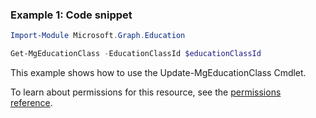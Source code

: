 ### Example 1: Code snippet

```powershellImport-Module Microsoft.Graph.Education

Get-MgEducationClass -EducationClassId $educationClassId
```
This example shows how to use the Update-MgEducationClass Cmdlet.
To learn about permissions for this resource, see the [permissions reference](/graph/permissions-reference).

